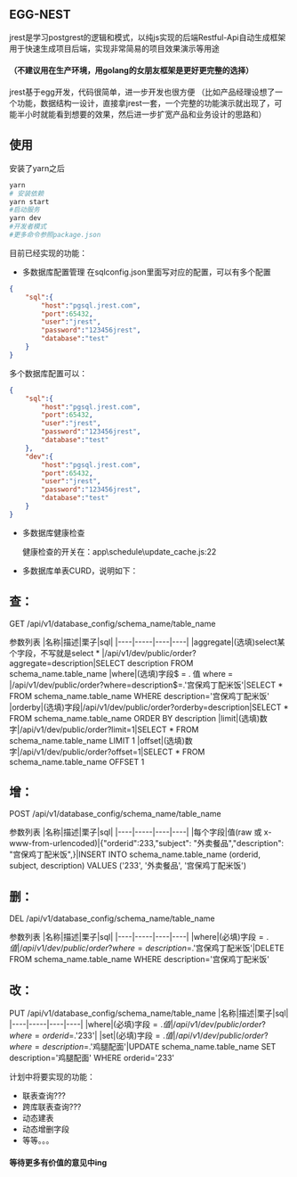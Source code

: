 ## EGG-NEST

jrest是学习postgrest的逻辑和模式，以纯js实现的后端Restful-Api自动生成框架 用于快速生成项目后端，实现非常简易的项目效果演示等用途

#### （不建议用在生产环境，用golang的女朋友框架是更好更完整的选择）

jrest基于egg开发，代码很简单，进一步开发也很方便
（比如产品经理设想了一个功能，数据结构一设计，直接拿jrest一套，一个完整的功能演示就出现了，可能半小时就能看到想要的效果，然后进一步扩宽产品和业务设计的思路和）

## 使用
安装了yarn之后
```bash
yarn
# 安装依赖
yarn start
#启动服务
yarn dev
#开发者模式
#更多命令参照package.json
```

目前已经实现的功能：
+ 多数据库配置管理
    在sqlconfig.json里面写对应的配置，可以有多个配置
```json
{
    "sql":{
        "host":"pgsql.jrest.com",
        "port":65432,
        "user":"jrest",
        "password":"123456jrest",
        "database":"test"
    }
}
```

多个数据库配置可以：
```json
{
    "sql":{
        "host":"pgsql.jrest.com",
        "port":65432,
        "user":"jrest",
        "password":"123456jrest",
        "database":"test"
    },
    "dev":{
        "host":"pgsql.jrest.com",
        "port":65432,
        "user":"jrest",
        "password":"123456jrest",
        "database":"test"
    }
}
```

+ 多数据库健康检查

    健康检查的开关在：app\schedule\update_cache.js:22 

+ 多数据库单表CURD，说明如下：


## 查：

GET /api/v1/database_config/schema_name/table_name

参数列表
|名称|描述|栗子|sql|
|----|-----|----|----|
|aggregate|(选填)select某个字段，不写就是select * |/api/v1/dev/public/order?aggregate=description|SELECT description FROM schema_name.table_name
|where|(选填)字段$ = . 值 where = |/api/v1/dev/public/order?where=description$=.'宫保鸡丁配⽶饭'|SELECT * FROM schema_name.table_name WHERE description='宫保鸡丁配⽶饭'
|orderby|(选填)字段|/api/v1/dev/public/order?orderby=description|SELECT * FROM schema_name.table_name ORDER BY description
|limit|(选填)数字|/api/v1/dev/public/order?limit=1|SELECT * FROM schema_name.table_name LIMIT 1
|offset|(选填)数字|/api/v1/dev/public/order?offset=1|SELECT * FROM schema_name.table_name OFFSET 1


## 增：

POST /api/v1/database_config/schema_name/table_name

参数列表
|名称|描述|栗子|sql|
|----|-----|----|----|
|每个字段|值(raw 或 x-www-from-urlencoded)|{"orderid":233,"subject": "外卖餐品","description": "宫保鸡丁配⽶饭",}|INSERT INTO schema_name.table_name (orderid, subject, description) VALUES ('233', '外卖餐品', '宫保鸡丁配⽶饭')

## 删：
DEL /api/v1/database_config/schema_name/table_name

参数列表
|名称|描述|栗子|sql|
|----|-----|----|----|
|where|(必填)字段$=.值|/api/v1/dev/public/order?where=description$=.'宫保鸡丁配⽶饭'|DELETE FROM schema_name.table_name WHERE description='宫保鸡丁配⽶饭'



## 改：
PUT /api/v1/database_config/schema_name/table_name
|名称|描述|栗子|sql|
|----|-----|----|----|
|where|(必填)字段$=.值|/api/v1/dev/public/order?where=orderid$=.'233'|
|set|(必填)字段$=.值|/api/v1/dev/public/order?where=description$=.'鸡腿配面'|UPDATE schema_name.table_name SET description='鸡腿配面' WHERE orderid='233'



计划中将要实现的功能：
+ 联表查询???
+ 跨库联表查询???
+ 动态建表
+ 动态增删字段
+ 等等。。。
#### 等待更多有价值的意见中ing
